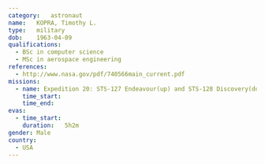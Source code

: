 ```yaml
---
category:	astronaut
name:	KOPRA, Timothy L.
type:	military
dob:	1963-04-09
qualifications:
  - BSc in computer science
  - MSc in aerospace engineering
references:
  - http://www.nasa.gov/pdf/740566main_current.pdf
missions:
  - name: Expedition 20: STS-127 Endeavour(up) and STS-128 Discovery(down)
    time_start:   
    time_end:     
evas:
  - time_start: 
    duration:   5h2m
gender:	Male
country:
  - USA
---
```

